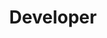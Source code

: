 ---
firstname: "Darren"
lastname: "Zhang"
title: "Developer"
group: "member"
graduating_year: 2024
img: "darrenzhang.jpg"
github: "darren2hang"
email: "darrenzhang22@gmail.com"
links:
  - name: "LinkedIn"
    href: "https://www.linkedin.com/in/darren-zhang-89186718b/"
---